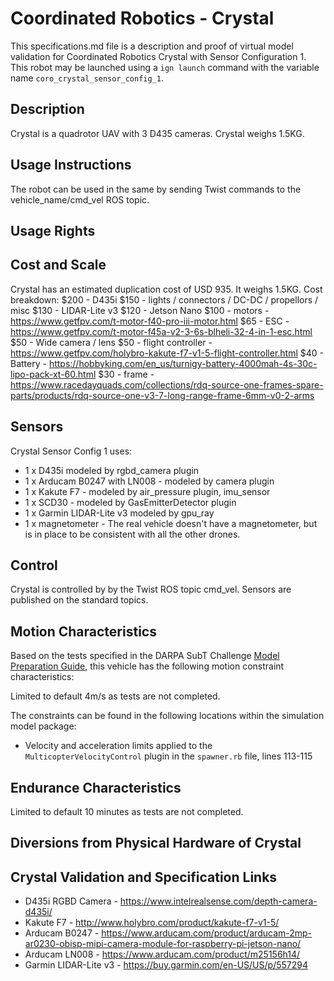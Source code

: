 <!--- This is a Markdown description of a robot model submitted for inclusion in the
DARPA Subterranean Challenge Technology Repository -->
# Coordinated Robotics - Crystal
This specifications.md file is a description and proof of virtual model validation for
Coordinated Robotics Crystal with Sensor Configuration 1. This robot may be launched using
a `ign launch` command with the variable name `coro_crystal_sensor_config_1`.

## Description
Crystal is a quadrotor UAV with 3 D435 cameras.  Crystal weighs 1.5KG.

## Usage Instructions
The robot can be used in the same by sending Twist commands to the vehicle_name/cmd_vel ROS topic.


## Usage Rights


## Cost and Scale
Crystal has an estimated duplication cost of USD 935. It weighs 1.5KG.
Cost breakdown:
$200 - D435i
$150 - lights / connectors / DC-DC / propellors / misc
$130 - LIDAR-Lite v3
$120 - Jetson Nano
$100 - motors - https://www.getfpv.com/t-motor-f40-pro-iii-motor.html
$65  - ESC - https://www.getfpv.com/t-motor-f45a-v2-3-6s-blheli-32-4-in-1-esc.html
$50  - Wide camera / lens
$50  - flight controller - https://www.getfpv.com/holybro-kakute-f7-v1-5-flight-controller.html
$40  - Battery - https://hobbyking.com/en_us/turnigy-battery-4000mah-4s-30c-lipo-pack-xt-60.html
$30  - frame - https://www.racedayquads.com/collections/rdq-source-one-frames-spare-parts/products/rdq-source-one-v3-7-long-range-frame-6mm-v0-2-arms


## Sensors
Crystal Sensor Config 1 uses:
* 1 x D435i modeled by rgbd_camera plugin
* 1 x Arducam B0247 with LN008 - modeled by camera plugin
* 1 x Kakute F7 - modeled by air_pressure plugin, imu_sensor
* 1 x SCD30 - modeled by GasEmitterDetector plugin
* 1 x Garmin LIDAR-Lite v3 modeled by gpu_ray
* 1 x magnetometer - The real vehicle doesn't have a magnetometer, but is in place to be consistent with all the other drones.

## Control
Crystal is controlled by by the Twist ROS topic cmd_vel.  Sensors are published on the standard topics.


## Motion Characteristics
Based on the tests specified in the DARPA SubT Challenge [Model Preparation
Guide](https://subtchallenge.com/resources/Simulation_Model_Preparation_Guide.pdf), this vehicle has the following motion
constraint characteristics:

Limited to default 4m/s as tests are not completed.


The constraints can be found in the following locations within the simulation model package:
* Velocity and acceleration limits applied to the `MulticopterVelocityControl` plugin in the `spawner.rb` file, lines 113-115


## Endurance Characteristics
Limited to default 10 minutes as tests are not completed.

## Diversions from Physical Hardware of Crystal


## Crystal Validation and Specification Links
* D435i RGBD Camera - https://www.intelrealsense.com/depth-camera-d435i/
* Kakute F7 - http://www.holybro.com/product/kakute-f7-v1-5/
* Arducam B0247 - https://www.arducam.com/product/arducam-2mp-ar0230-obisp-mipi-camera-module-for-raspberry-pi-jetson-nano/
* Arducam LN008 - https://www.arducam.com/product/m25156h14/
* Garmin LIDAR-Lite v3 - https://buy.garmin.com/en-US/US/p/557294
